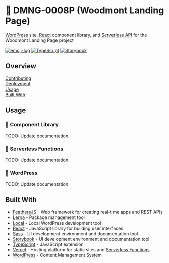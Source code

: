 # 🚧 DMNG-0008P (Woodmont Landing Page)

[WordPress][10] site, [React][4] component library, and [Serverless API][9] for
the Woodmont Landing Page project

[![emoji-log](https://cdn.rawgit.com/ahmadawais/stuff/ca97874/emoji-log/non-flat-round.svg)](https://github.com/ahmadawais/Emoji-Log/)
[![TypeScript](https://badgen.net/badge/-/typescript?icon=typescript&label)](https://badgen.net/badge/-/typescript?icon=typescript&label)
[![Storybook](https://cdn.jsdelivr.net/gh/storybookjs/brand@master/badge/badge-storybook.svg)](https://storybook.js.org/)

## Overview

[Contributing](docs/CONTRIBUTING.md)  
[Deployment](docs/DEPLOYMENT.md)  
[Usage](#usage)  
[Built With](#built-with)

## Usage

### 🚧 Component Library

TODO: Update documentation.

### 🚧 Serverless Functions

TODO: Update documentation

### 🚧 WordPress

TODO: Update documentation

## Built With

- [FeathersJS][1] - Web framework for creating real-time apps and REST APIs
- [Lerna][2] - Package management tool
- [Local][3] - Local WordPress development tool
- [React][4] - JavaScript library for building user interfaces
- [Sass][5] - UI development environment and documentation tool
- [Storybook][6] - UI development environment and documentation tool
- [TypeScript][7] - JavaScript extension
- [Vercel][8] - Hosting platform for static sites and [Serverless Functions][9]
- [WordPress][10] - Content Management System

[1]: https://docs.feathersjs.com/
[2]: https://lerna.js.org/
[3]: https://localwp.com/
[4]: https://reactjs.org/
[5]: https://sass-lang.com/
[6]: https://storybook.js.org/
[7]: https://www.typescriptlang.org/
[8]: https://vercel.com/
[9]: https://vercel.com/docs/v2/serverless-functions/introduction
[10]: https://wordpress.com/
